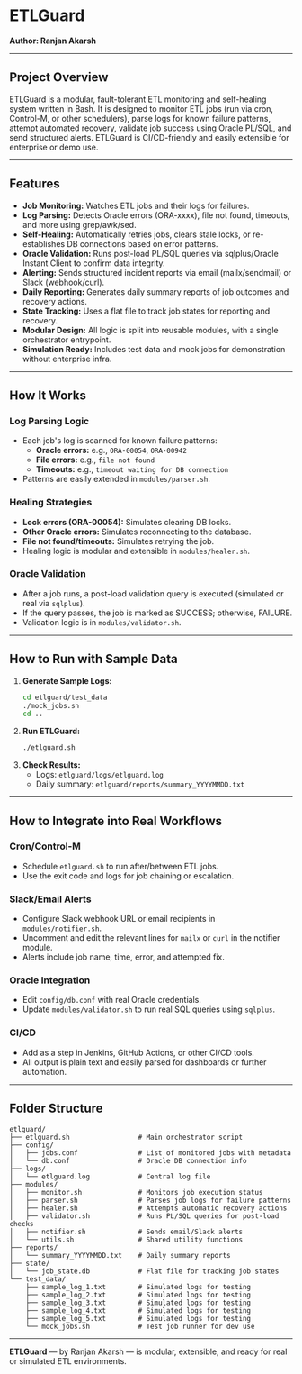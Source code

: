 # ETLGuard

**Author: Ranjan Akarsh**

---

## Project Overview
ETLGuard is a modular, fault-tolerant ETL monitoring and self-healing system written in Bash. It is designed to monitor ETL jobs (run via cron, Control-M, or other schedulers), parse logs for known failure patterns, attempt automated recovery, validate job success using Oracle PL/SQL, and send structured alerts. ETLGuard is CI/CD-friendly and easily extensible for enterprise or demo use.

---

## Features
- **Job Monitoring:** Watches ETL jobs and their logs for failures.
- **Log Parsing:** Detects Oracle errors (ORA-xxxx), file not found, timeouts, and more using grep/awk/sed.
- **Self-Healing:** Automatically retries jobs, clears stale locks, or re-establishes DB connections based on error patterns.
- **Oracle Validation:** Runs post-load PL/SQL queries via sqlplus/Oracle Instant Client to confirm data integrity.
- **Alerting:** Sends structured incident reports via email (mailx/sendmail) or Slack (webhook/curl).
- **Daily Reporting:** Generates daily summary reports of job outcomes and recovery actions.
- **State Tracking:** Uses a flat file to track job states for reporting and recovery.
- **Modular Design:** All logic is split into reusable modules, with a single orchestrator entrypoint.
- **Simulation Ready:** Includes test data and mock jobs for demonstration without enterprise infra.

---

## How It Works

### Log Parsing Logic
- Each job's log is scanned for known failure patterns:
  - **Oracle errors:** e.g., `ORA-00054`, `ORA-00942`
  - **File errors:** e.g., `file not found`
  - **Timeouts:** e.g., `timeout waiting for DB connection`
- Patterns are easily extended in `modules/parser.sh`.

### Healing Strategies
- **Lock errors (ORA-00054):** Simulates clearing DB locks.
- **Other Oracle errors:** Simulates reconnecting to the database.
- **File not found/timeouts:** Simulates retrying the job.
- Healing logic is modular and extensible in `modules/healer.sh`.

### Oracle Validation
- After a job runs, a post-load validation query is executed (simulated or real via `sqlplus`).
- If the query passes, the job is marked as SUCCESS; otherwise, FAILURE.
- Validation logic is in `modules/validator.sh`.

---

## How to Run with Sample Data

1. **Generate Sample Logs:**
   ```bash
   cd etlguard/test_data
   ./mock_jobs.sh
   cd ..
   ```
2. **Run ETLGuard:**
   ```bash
   ./etlguard.sh
   ```
3. **Check Results:**
   - Logs: `etlguard/logs/etlguard.log`
   - Daily summary: `etlguard/reports/summary_YYYYMMDD.txt`

---

## How to Integrate into Real Workflows

### Cron/Control-M
- Schedule `etlguard.sh` to run after/between ETL jobs.
- Use the exit code and logs for job chaining or escalation.

### Slack/Email Alerts
- Configure Slack webhook URL or email recipients in `modules/notifier.sh`.
- Uncomment and edit the relevant lines for `mailx` or `curl` in the notifier module.
- Alerts include job name, time, error, and attempted fix.

### Oracle Integration
- Edit `config/db.conf` with real Oracle credentials.
- Update `modules/validator.sh` to run real SQL queries using `sqlplus`.

### CI/CD
- Add as a step in Jenkins, GitHub Actions, or other CI/CD tools.
- All output is plain text and easily parsed for dashboards or further automation.

---

## Folder Structure
```
etlguard/
├── etlguard.sh                 # Main orchestrator script
├── config/
│   ├── jobs.conf               # List of monitored jobs with metadata
│   └── db.conf                 # Oracle DB connection info
├── logs/
│   └── etlguard.log            # Central log file
├── modules/
│   ├── monitor.sh              # Monitors job execution status
│   ├── parser.sh               # Parses job logs for failure patterns
│   ├── healer.sh               # Attempts automatic recovery actions
│   ├── validator.sh            # Runs PL/SQL queries for post-load checks
│   ├── notifier.sh             # Sends email/Slack alerts
│   └── utils.sh                # Shared utility functions
├── reports/
│   └── summary_YYYYMMDD.txt    # Daily summary reports
├── state/
│   └── job_state.db            # Flat file for tracking job states
└── test_data/
    ├── sample_log_1.txt        # Simulated logs for testing
    ├── sample_log_2.txt        # Simulated logs for testing
    ├── sample_log_3.txt        # Simulated logs for testing
    ├── sample_log_4.txt        # Simulated logs for testing
    ├── sample_log_5.txt        # Simulated logs for testing
    └── mock_jobs.sh            # Test job runner for dev use
```

---

**ETLGuard** — by Ranjan Akarsh — is modular, extensible, and ready for real or simulated ETL environments. 